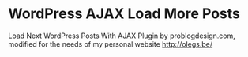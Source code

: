 # WordPress AJAX Load More Posts
Load Next WordPress Posts With AJAX Plugin by problogdesign.com, modified for the needs of my personal website http://olegs.be/
